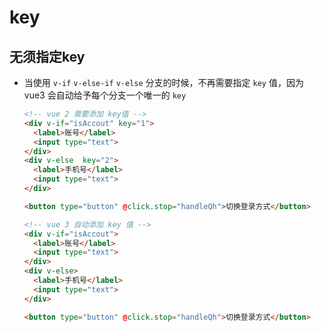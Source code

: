 # key

## 无须指定key

  - 当使用 `v-if` `v-else-if` `v-else` 分支的时候，不再需要指定 `key` 值，因为 vue3 会自动给予每个分支一个唯一的 `key`

    ```html
    <!-- vue 2 需要添加 key值 -->
    <div v-if="isAccout" key="1">
      <label>账号</label>
      <input type="text">
    </div>
    <div v-else  key="2">
      <label>手机号</label>
      <input type="text">
    </div>

    <button type="button" @click.stop="handleQh">切换登录方式</button>
    ```

    ```html
    <!-- vue 3 自动添加 key 值 -->
    <div v-if="isAccout">
      <label>账号</label>
      <input type="text">
    </div>
    <div v-else>
      <label>手机号</label>
      <input type="text">
    </div>

    <button type="button" @click.stop="handleQh">切换登录方式</button>
    ```
